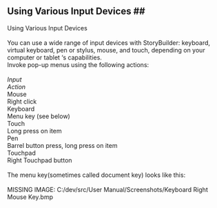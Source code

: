 ## Using Various Input Devices ## <br/>
Using Various Input Devices <br/>
 <br/>
You can use a wide range of input devices with StoryBuilder:  keyboard, virtual keyboard, pen or stylus, mouse, and touch, depending on your computer or tablet ‘s capabilities. <br/>
Invoke pop-up menus using the following actions: <br/>
 <br/>
*Input* <br/>
*Action* <br/>
Mouse <br/>
Right click <br/>
Keyboard <br/>
Menu key (see below) <br/>
Touch <br/>
Long press on item <br/>
Pen <br/>
Barrel button press, long press on item <br/>
Touchpad <br/>
Right Touchpad button <br/>
 <br/>
The menu key(sometimes called document key) looks like this:  <br/>
 <br/>
MISSING IMAGE: C:/dev/src/User Manual/Screenshots/Keyboard Right Mouse Key.bmp <br/>
